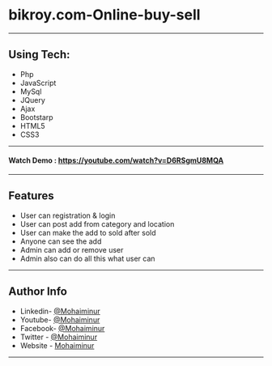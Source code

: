 # bikroy.com-Online-buy-sell


---
## Using Tech:

* Php
* JavaScript
* MySql
* JQuery
* Ajax
* Bootstarp
* HTML5
* CSS3


---
#### Watch Demo : https://youtube.com/watch?v=D6RSgmU8MQA
---
## Features

*	User can registration & login
*	User can post add from category and location
*	User can make the add to sold after sold 
*	Anyone can see the add
*	Admin can add or remove user 
*	Admin also can do all this what user can



---


## Author Info
- Linkedin- [@Mohaiminur](https://www.linkedin.com/in/mohaiminur/)
- Youtube- [@Mohaiminur](https://www.youtube.com/channel/UC5MlwVt5vXtpHvgDHxbgqmw)
- Facebook- [@Mohaiminur](https://facebook.com/sifat404)
- Twitter - [@Mohaiminur](https://twitter.com/sifatkhan442)
- Website - [Mohaiminur](https://mohaiminur.ml)

---

